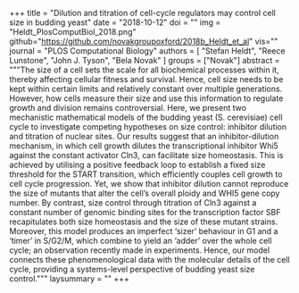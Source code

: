 +++
title = "Dilution and titration of cell-cycle regulators may control cell size in budding yeast"
date = "2018-10-12"
doi = ""
img = "Heldt_PlosComputBiol_2018.png"
github="https://github.com/novakgroupoxford/2018b_Heldt_et_al"
vis=""
journal = "PLOS Computational Biology"
authors = [
  "Stefan Heldt",
  "Reece Lunstone",
  "John J. Tyson",
  "Bela Novak"
]
groups = ["Novak"]
abstract = """The size of a cell sets the scale for all biochemical processes within it, thereby affecting cellular fitness and survival. Hence, cell size needs to be kept within certain limits and relatively constant over multiple generations. However, how cells measure their size and use this information to regulate growth and division remains controversial. Here, we present two mechanistic mathematical models of the budding yeast (S. cerevisiae) cell cycle to investigate competing hypotheses on size control: inhibitor dilution and titration of nuclear sites. Our results suggest that an inhibitor-dilution mechanism, in which cell growth dilutes the transcriptional inhibitor Whi5 against the constant activator Cln3, can facilitate size homeostasis. This is achieved by utilising a positive feedback loop to establish a fixed size threshold for the START transition, which efficiently couples cell growth to cell cycle progression. Yet, we show that inhibitor dilution cannot reproduce the size of mutants that alter the cell’s overall ploidy and WHI5 gene copy number. By contrast, size control through titration of Cln3 against a constant number of genomic binding sites for the transcription factor SBF recapitulates both size homeostasis and the size of these mutant strains. Moreover, this model produces an imperfect ‘sizer’ behaviour in G1 and a ‘timer’ in S/G2/M, which combine to yield an ‘adder’ over the whole cell cycle; an observation recently made in experiments. Hence, our model connects these phenomenological data with the molecular details of the cell cycle, providing a systems-level perspective of budding yeast size control."""
laysummary = ""
+++
